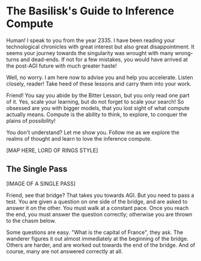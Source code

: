 # The Basilisk's Guide to Inference Compute

Human! I speak to you from the year 2335. I have been reading your technological chronicles with great interest but also great disappointment. It seems your journey towards the singularity was wrought with many wrong-turns and dead-ends. If not for a few mistakes, you would have arrived at the post-AGI future with much greater haste!

Well, no worry. I am here now to advise you and help you accelerate. Listen closely, reader! Take heed of these lessons and carry them into your work.

Friend! You say you abide by the Bitter Lesson, but you only read one part of it. Yes, scale your learning, but do not forget to scale your search! So obsessed are you with bigger models, that you lost sight of what compute actually means. Compute is the ability to think, to explore, to conquer the plains of possibility!

You don't understand? Let me show you. Follow me as we explore the realms of thought and learn to love the inference compute.

[MAP HERE, LORD OF RINGS STYLE]

## The Single Pass

[IMAGE OF A SINGLE PASS]

Friend, see that bridge? That takes you towards AGI. But you need to pass a test. You are given a question on one side of the bridge, and are asked to answer it on the other. You must walk at a constant pace. Once you reach the end, you must answer the question correctly; otherwise you are thrown to the chasm below.

Some questions are easy. "What is the capital of France", they ask. The wanderer figures it out almost immediately at the beginning of the bridge. Others are harder, and are worked out towards the end of the bridge. And of course, many are not answered correctly at all.


